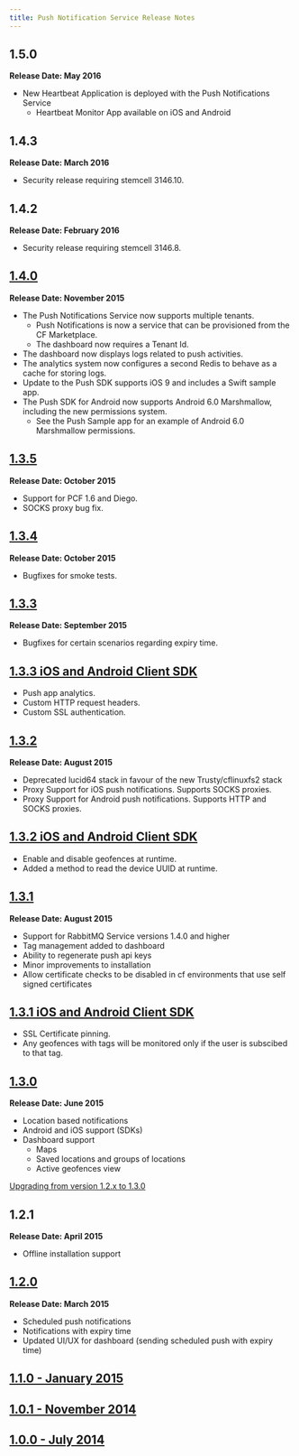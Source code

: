 ```yaml
---
title: Push Notification Service Release Notes
---
```


## 1.5.0
**Release Date: May 2016**

 - New Heartbeat Application is deployed with the Push Notifications Service
   - Heartbeat Monitor App available on iOS and Android

## 1.4.3
**Release Date: March 2016**
 - Security release requiring stemcell 3146.10.

## 1.4.2
**Release Date: February 2016**
 - Security release requiring stemcell 3146.8.

## [1.4.0](v1_4_0/release-notes.html)
**Release Date: November 2015**

 - The Push Notifications Service now supports multiple tenants.
   - Push Notifications is now a service that can be provisioned from the CF Marketplace.
   - The dashboard now requires a Tenant Id.
 - The dashboard now displays logs related to push activities.
 - The analytics system now configures a second Redis to behave as a cache for storing logs.
 - Update to the Push SDK supports iOS 9 and includes a Swift sample app.
 - The Push SDK for Android now supports Android 6.0 Marshmallow, including the new permissions system.
   - See the Push Sample app for an example of Android 6.0 Marshmallow permissions.

## [1.3.5](v1_3_5/release-notes.html)
**Release Date: October 2015**

 - Support for PCF 1.6 and Diego.
 - SOCKS proxy bug fix.

## [1.3.4](v1_3_4/release-notes.html)
**Release Date: October 2015**

 - Bugfixes for smoke tests.

## [1.3.3](v1_3_3/release-notes.html)
**Release Date: September 2015**

 - Bugfixes for certain scenarios regarding expiry time.

## [1.3.3 iOS and Android Client SDK](v1_3_3/sdk-release-notes.html)

- Push app analytics.
- Custom HTTP request headers.
- Custom SSL authentication.

## [1.3.2](v1_3_2/release-notes.html)
**Release Date: August 2015**

 - Deprecated lucid64 stack in favour of the new Trusty/cflinuxfs2 stack
 - Proxy Support for iOS push notifications.  Supports SOCKS proxies.
 - Proxy Support for Android push notifications.  Supports HTTP and SOCKS proxies.

## [1.3.2 iOS and Android Client SDK](v1_3_2/sdk-release-notes.html)

- Enable and disable geofences at runtime.
- Added a method to read the device UUID at runtime.

## [1.3.1](v1_3_1/release-notes.html)
**Release Date: August 2015**

  - Support for RabbitMQ Service versions 1.4.0 and higher
  - Tag management added to dashboard
  - Ability to regenerate push api keys
  - Minor improvements to installation
  - Allow certificate checks to be disabled in cf environments that use self signed certificates

## [1.3.1 iOS and Android Client SDK](v1_3_1/sdk-release-notes.html)

- SSL Certificate pinning.
- Any geofences with tags will be monitored only if the user is subscibed to that tag.

## [1.3.0](v1_3/release-notes.html)
**Release Date: June 2015**

- Location based notifications
- Android and iOS support (SDKs)
- Dashboard support
	- Maps
	- Saved locations and groups of locations
	- Active geofences view

[Upgrading from version 1.2.x to 1.3.0](v1_3/release-notes.html)

## 1.2.1 ##
**Release Date: April 2015**

- Offline installation support

## [1.2.0](v1_2/release-notes.html) ##
**Release Date: March 2015**

- Scheduled push notifications
- Notifications with expiry time
- Updated UI/UX for dashboard (sending scheduled push with expiry time)

## [1.1.0 - January 2015](v1_1/release-notes.html) ##

## [1.0.1 - November 2014](v1_0_1/release-notes.html) ##

## [1.0.0 - July 2014](v1_0/release-notes.html) ##
